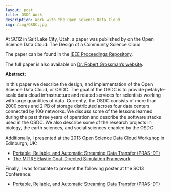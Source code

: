 ```yaml
---
layout: post
title: OSDC Work
description: Work with the Open Science Data Cloud
img: /img/OSDC.jpg
---
```


At SC12 in Salt Lake City, Utah, a paper was published by on the Open Science Data Cloud: The Design of a Community Science Cloud

The paper can be found in the <a href="https://www.computer.org/csdl/proceedings/sccompanion/2012/4956/00/4956b051-abs.html" target="blank"> IEEE Proceedings Repository</a>.

The full paper is also available on <a href="https://papers.rgrossman.com/proc-127.pdf" target="blank">Dr. Robert Grossman’s website</a>.

**Abstract:**

In this paper we describe the design, and implementation of the Open Science Data Cloud, or OSDC. The goal of the OSDC is to provide petabyte-scale data cloud infrastructure and related services for scientists working with large quantities of data. Currently, the OSDC consists of more than 2000 cores and 2 PB of storage distributed across four data centers connected by 10G networks. We discuss some of the lessons learned during the past three years of operation and describe the software stacks used in the OSDC. We also describe some of the research projects in biology, the earth sciences, and social sciences enabled by the OSDC.

Additionally, I presented at the 2013 Open Science Data Cloud Workshop in Edinburgh, UK:
* [Portable, Reliable, and Automatic Streaming Data Transfer (PRAS-DT)](/content/2013osdcworkshop-prasdt.pdf)
* [The MITRE Elastic Goal-Directed Simulation Framework](/content/ceh_osdcworkshop_approved.pdf)

Finally, I was fortunate to present the following poster at the SC13 Conference:
* [Portable, Reliable, and Automatic Streaming Data Transfer (PRAS-DT)](/content/SC-osdc-poster.pdf)